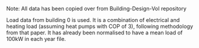 Note: All data has been copied over from Building-Design-VoI repository

Load data from building 0 is used. It is a combination of electrical and heating load (assuming heat pumps with COP of 3), following methodology from that paper. It has already been normalised to have a mean load of 100kW in each year file.